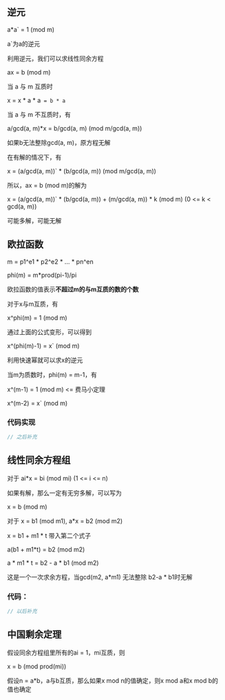 ## 逆元

a*a` = 1 (mod m)

a`为a的逆元

利用逆元，我们可以求线性同余方程

ax = b (mod m)

当 a 与 m 互质时

x = x * a * a`
  = b * a`

当 a 与 m 不互质时，有

a/gcd(a, m)*x = b/gcd(a, m) (mod m/gcd(a, m))

如果b无法整除gcd(a, m)，原方程无解

在有解的情况下，有

x = (a/gcd(a, m))` * (b/gcd(a, m)) (mod m/gcd(a, m))

所以，ax = b (mod m)的解为

x = (a/gcd(a, m))` * (b/gcd(a, m)) + (m/gcd(a, m)) * k (mod m) (0 <= k < gcd(a, m))

可能多解，可能无解

## 欧拉函数

m = p1^e1 * p2^e2 * ... * pn^en

phi(m) = m*prod(pi-1)/pi

欧拉函数的值表示**不超过m的与m互质的数的个数**

对于x与m互质，有

x^phi(m) = 1 (mod m)

通过上面的公式变形，可以得到

x^(phi(m)-1) = x` (mod m)

利用快速幂就可以求x的逆元

当m为质数时，phi(m) = m-1，有

x^(m-1) = 1 (mod m) <= 费马小定理

x^(m-2) = x` (mod m)

### 代码实现

```cpp
// 之后补充
```

## 线性同余方程组

对于 ai*x = bi (mod mi) (1 <= i <= n)

如果有解，那么一定有无穷多解，可以写为

x = b (mod m)

对于 x = b1 (mod m1), a*x = b2 (mod m2)

x = b1 + m1 * t 带入第二个式子

a(b1 + m1*t) = b2 (mod m2)

a * m1 * t = b2 - a * b1 (mod m2)

这是一个一次求余方程，当gcd(m2, a*m1) 无法整除 b2-a * b1时无解

### 代码：

```cpp
// 以后补充
```

## 中国剩余定理

假设同余方程组里所有的ai = 1，mi互质，则

x = b (mod prod(mi))

假设n = a*b，a与b互质，那么如果x mod n的值确定，则x mod a和x mod b的值也确定